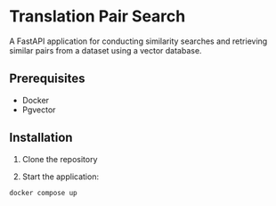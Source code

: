 # Translation Pair Search

A FastAPI application for conducting similarity searches and retrieving similar pairs from a dataset using a vector database.

## Prerequisites

- Docker
- Pgvector

## Installation

1. Clone the repository

2. Start the application:
```bash
docker compose up
```
